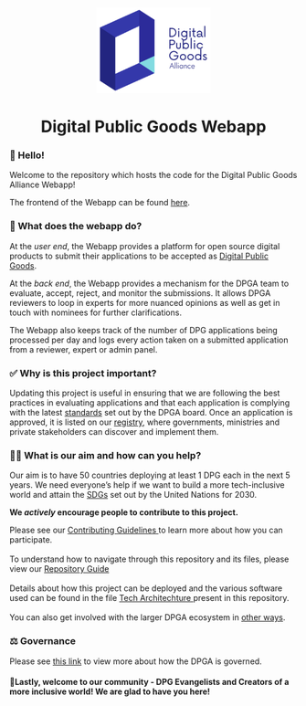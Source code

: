 <p align="center">
    <img alt="dpga image" src="https://github.com/DPGAlliance/.github/blob/main/profile/logo.png" height="150px" width="200px">
</p> 

<h1 align="center"> Digital Public Goods Webapp </h1> 

<h3> 👋 Hello! </h3> 

Welcome to the repository which hosts the code for the Digital Public Goods Alliance Webapp! 

The frontend of the Webapp can be found [here](https://app.digitalpublicgoods.net/signup).     

<h3> 🔎 What does the webapp do? </h3> 

At the *user end*, the Webapp provides a platform for open source digital products to submit their applications to be accepted as [Digital Public Goods](https://digitalpublicgoods.net). 

At the *back end*, the Webapp provides a mechanism for the DPGA team to evaluate, accept, reject, and monitor the submissions. It allows DPGA reviewers to loop in experts for more nuanced opinions as well as get in touch with nominees for further clarifications.

The Webapp also keeps track of the number of DPG applications being processed per day and logs every action taken on a submitted application from a reviewer, expert or admin panel.


<h3> ✅ Why is this project important? </h3> 

Updating this project is useful in ensuring that we are following the best practices in evaluating applications and that each application is complying with the latest [standards](https://digitalpublicgoods.net/standard/) set out by the DPGA board. Once an application is approved, it is listed on our [registry](https://digitalpublicgoods.net/registry/), where governments, ministries and private stakeholders can discover and implement them. 


<h3>  🙋🏽 What is our aim and how can you help? </h3> 

Our aim is to have 50 countries deploying at least 1 DPG each in the next 5 years. We need everyone’s help if we want to build a more tech-inclusive world and attain the [SDGs](https://sdgs.un.org/goals) set out by the United Nations for 2030. 

**We *actively* encourage people to contribute to this project.** 

Please see our <a href="https://github.com/DPGAlliance/publicgoods-review-webapp/blob/main/ContributingGuidelines.md">Contributing Guidelines </a> to learn more about how you can participate. 
<br><br> To understand how to navigate through this repository and its files, please view our <a href="https://github.com/DPGAlliance/publicgoods-review-webapp/blob/main/RepositoryGuide.md"> Repository Guide</a> 
<br><br>Details about how this project can be deployed and the various software used can be found in the file <a href="https://github.com/DPGAlliance/publicgoods-review-webapp/blob/main/TechArchitechture.md">Tech Architechture </a> present in this repository. 
<br><br>You can also get involved with the larger DPGA ecosystem in [other ways](https://digitalpublicgoods.net/get-involved/). 


<h3>  ⚖️ Governance </h3> 

Please see [this link](https://github.com/DPGAlliance/DPG-Standard/blob/main/governance.md) to view more about how the DPGA is governed. 


<h4>  🙏Lastly, welcome to our community - DPG Evangelists and Creators of a more inclusive world! We are glad to have you here! </h4> 
